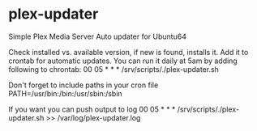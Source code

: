 # plex-updater
Simple Plex Media Server Auto updater for Ubuntu64

Check installed vs. available version, if new is found, installs it.
Add it to crontab for automatic updates. You can run it daily at 5am by adding following to chrontab:
00 05 * * * /srv/scripts/./plex-updater.sh

Don't forget to include paths in your cron file
PATH=/usr/bin:/bin:/usr/sbin:/sbin

If you want you can push output to log
00 05 * * * /srv/scripts/./plex-updater.sh >> /var/log/plex-updater.log
